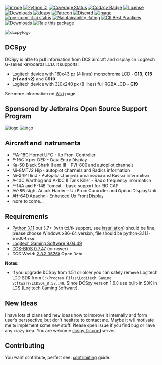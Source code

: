 [![image](https://img.shields.io/badge/pypi-v1.8.1-blue.svg)](https://pypi.org/project/dcspy/)
[![Python CI](https://github.com/emcek/dcspy/actions/workflows/python-ci.yml/badge.svg?branch=master)](https://github.com/emcek/dcspy/actions/workflows/python-ci.yml)
[![Coverage Status](https://coveralls.io/repos/github/emcek/dcspy/badge.svg?branch=master)](https://coveralls.io/github/emcek/dcspy?branch=master)
[![Codacy Badge](https://app.codacy.com/project/badge/Grade/5270a4fc2ba24261a3bfa7361150e8ff)](https://www.codacy.com/gh/emcek/dcspy/dashboard?utm_source=github.com&amp;utm_medium=referral&amp;utm_content=emcek/dcspy&amp;utm_campaign=Badge_Grade)
[![License](https://img.shields.io/badge/Licence-MIT-blue.svg)](./LICENSE.md)
[![Downloads](https://img.shields.io/github/downloads/emcek/dcspy/total?label=Downloads)](https://github.com/emcek/dcspy/releases)
[![dcspy](https://snyk.io/advisor/python/dcspy/badge.svg)](https://snyk.io/advisor/python/dcspy)
[![Patreon](https://img.shields.io/badge/Patreon-donate-ff424d?logo=patreon)](https://www.patreon.com/mplichta)
[![Discord](https://img.shields.io/discord/672486999516774442?label=Discord&logo=discord&logoColor=lightblue)](https://discord.gg/SP5Yjx3)
[![image](https://img.shields.io/badge/python-3.7%20%7C%203.8%20%7C%203.9%20%7C%203.10%20%7C%203.11-blue.svg)](https://github.com/emcek/dcspy)
[![pre-commit.ci status](https://results.pre-commit.ci/badge/github/emcek/dcspy/master.svg)](https://results.pre-commit.ci/latest/github/emcek/dcspy/master)
[![Maintainability Rating](https://sonarcloud.io/api/project_badges/measure?project=emcek_dcspy&metric=sqale_rating)](https://sonarcloud.io/dashboard?id=emcek_dcspy)
[![CII Best Practices](https://bestpractices.coreinfrastructure.org/projects/6056/badge)](https://bestpractices.coreinfrastructure.org/projects/6056)
[![Downloads](https://pepy.tech/badge/dcspy)](https://pepy.tech/project/dcspy)
[![Rate this package](https://badges.openbase.com/python/rating/dcspy.svg?token=AZCVj1Hdbl6cC3I/gkVpgsigp22LtCOR0sB8lcODY9Y=)](https://openbase.com/python/dcspy?utm_source=embedded&amp;utm_medium=badge&amp;utm_campaign=rate-badge)  

![dcspylogo](https://i.imgur.com/eqqrPB8.jpg)
## DCSpy
DCSpy is able to pull information from DCS aircraft and display on Logitech G-series keyboards LCD.
It supports:
* Logitech device with 160x43 px (4 lines) monochrome LCD - **G13**, **G15 (v1 and v2)** and **G510**
* Logitech device with 320x240 px (8 lines) full RGBA LCD - **G19**

See more information on [Wiki](https://github.com/emcek/dcspy/wiki) page.

## Sponsored by Jetbrains Open Source Support Program
[![logo](https://resources.jetbrains.com/storage/products/company/brand/logos/PyCharm.svg)](https://jb.gg/OpenSourceSupport)
[![logo](https://resources.jetbrains.com/storage/products/company/brand/logos/jb_beam.svg)](https://jb.gg/OpenSourceSupport)

## Aircraft and instruments
* F/A-18C Hornet UFC - Up Front Controller
* F-16C Viper DED - Data Entry Display
* Ka-50 Black Shark II and III - PVI-800 and autopilot channels
* Mi-8MTV2 Hip - autopilot channels and Radios information
* Mi-24P Hind - Autopilot channels and modes and Radios information
* A-10C Warthog and A-10C II Tank Killer - Radio frequency information
* F-14A and F-14B Tomcat - basic support for RIO CAP
* AV-8B Night Attack Harrier - Up Front Controller and Option Display Unit
* AH-64D Apache - Enhanced Up Front Display
* more to come....

## Requirements
* [Python 3.11](https://www.python.org/downloads/) but 3.7+ (with tcl/tk support, see [installation](https://github.com/emcek/dcspy/wiki/installation)) should be fine, please choose Windows x86-64 version, file should be python-3.11.1-amd64.exe.
* [Logitech Gaming Software 9.04.49](https://support.logitech.com/software/lgs)
* [DCS-BIOS 0.7.47](https://github.com/DCSFlightpanels/dcs-bios/releases/latest) (or newer)
* DCS World: [2.8.2.35759](https://www.digitalcombatsimulator.com/en/news/changelog/openbeta/2.8.2.35759/) Open Beta

**Notes:**
* If you upgrade DCSpy from 1.5.1 or older you can safely remove Logitech LCD SDK from `C:\Program Files\Logitech Gaming Software\LCDSDK_8.57.148`. Since DCSpy version 1.6.0 use built-in SDK in LGS (Logitech Gaming Software).

## New ideas
I have lots of plans and new ideas how to improve it internally and form user's perspective, but don't hesitate to contact me. Maybe it will motivate me to implement some new stuff. Please open issue if you find bug or have any crazy idea.
You are welcome [dcspy Discord](https://discord.gg/SP5Yjx3) server.

## Contributing
You want contribute, perfect see: [contributing](./CONTRIBUTING.md) guide.
